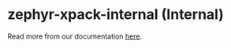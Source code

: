 # zephyr-xpack-internal (Internal)

Read more from our documentation [here](https://docs.zephyr-cloud.io).
